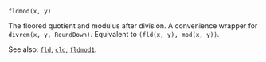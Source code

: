 ```
fldmod(x, y)
```

The floored quotient and modulus after division. A convenience wrapper for `divrem(x, y, RoundDown)`. Equivalent to `(fld(x, y), mod(x, y))`.

See also: [`fld`](@ref), [`cld`](@ref), [`fldmod1`](@ref).
